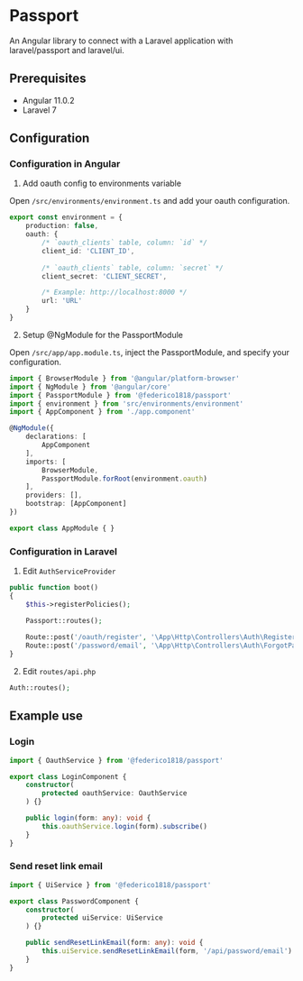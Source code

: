 # Passport

An Angular library to connect with a Laravel application with laravel/passport and laravel/ui.

## Prerequisites

* Angular 11.0.2
* Laravel 7

## Configuration

### Configuration in Angular

1. Add oauth config to environments variable

Open ```/src/environments/environment.ts``` and add your oauth configuration.

```ts
export const environment = {
    production: false,
    oauth: {
        /* `oauth_clients` table, column: `id` */
        client_id: 'CLIENT_ID', 
        
        /* `oauth_clients` table, column: `secret` */
        client_secret: 'CLIENT_SECRET', 

        /* Example: http://localhost:8000 */
        url: 'URL'
    }
}
```

2. Setup @NgModule for the PassportModule

Open ```/src/app/app.module.ts```, inject the PassportModule, and specify your configuration.

```ts
import { BrowserModule } from '@angular/platform-browser'
import { NgModule } from '@angular/core'
import { PassportModule } from '@federico1818/passport'
import { environment } from 'src/environments/environment'
import { AppComponent } from './app.component'

@NgModule({
    declarations: [
        AppComponent
    ],
    imports: [
        BrowserModule,
        PassportModule.forRoot(environment.oauth)
    ],
    providers: [],
    bootstrap: [AppComponent]
})

export class AppModule { }
```

### Configuration in Laravel

1. Edit ```AuthServiceProvider```

```php
public function boot()
{
    $this->registerPolicies();

    Passport::routes();
    
    Route::post('/oauth/register', '\App\Http\Controllers\Auth\RegisterController@register');
    Route::post('/password/email', '\App\Http\Controllers\Auth\ForgotPasswordController@sendResetLinkEmail')->name('password.email');
}
```

2. Edit ```routes/api.php```

```php
Auth::routes();
```


## Example use

### Login

```ts
import { OauthService } from '@federico1818/passport'

export class LoginComponent {
    constructor(
        protected oauthService: OauthService
    ) {}

    public login(form: any): void {
        this.oauthService.login(form).subscribe()
    }
}
```

### Send reset link email

```ts
import { UiService } from '@federico1818/passport'

export class PasswordComponent {
    constructor(
        protected uiService: UiService
    ) {}

    public sendResetLinkEmail(form: any): void {
        this.uiService.sendResetLinkEmail(form, '/api/password/email').subscribe()
    }
}
```